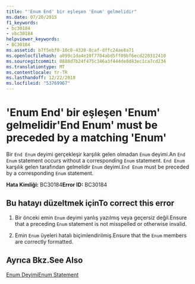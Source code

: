 ```yaml
---
title: "'Enum End' bir eşleşen 'Enum' gelmelidir"
ms.date: 07/20/2015
f1_keywords:
- bc30184
- vbc30184
helpviewer_keywords:
- BC30184
ms.assetid: b7f5ebf0-10c8-4320-8caf-dffc24ae8a71
ms.openlocfilehash: a099c1da4e10f7704abd5ff09bf6ecd220312410
ms.sourcegitcommit: 0888d7b24f475c346a3f444de8d83ec1ca7cd234
ms.translationtype: MT
ms.contentlocale: tr-TR
ms.lasthandoff: 12/22/2018
ms.locfileid: "53769967"
---
```

# <a name="end-enum-must-be-preceded-by-a-matching-enum"></a><span data-ttu-id="a4e8e-102">'Enum End' bir eşleşen 'Enum' gelmelidir</span><span class="sxs-lookup"><span data-stu-id="a4e8e-102">'End Enum' must be preceded by a matching 'Enum'</span></span>
<span data-ttu-id="a4e8e-103">Bir `End Enum` deyimi gerçekleşir karşılık gelen olmadan `Enum` deyimi.</span><span class="sxs-lookup"><span data-stu-id="a4e8e-103">An `End Enum` statement occurs without a corresponding `Enum` statement.</span></span> <span data-ttu-id="a4e8e-104">`End Enum` karşılık gelen tarafından gelmelidir `Enum` deyimi.</span><span class="sxs-lookup"><span data-stu-id="a4e8e-104">`End Enum` must be preceded by a corresponding `Enum` statement.</span></span>  
  
 <span data-ttu-id="a4e8e-105">**Hata Kimliği:** BC30184</span><span class="sxs-lookup"><span data-stu-id="a4e8e-105">**Error ID:** BC30184</span></span>  
  
## <a name="to-correct-this-error"></a><span data-ttu-id="a4e8e-106">Bu hatayı düzeltmek için</span><span class="sxs-lookup"><span data-stu-id="a4e8e-106">To correct this error</span></span>  
  
1.  <span data-ttu-id="a4e8e-107">Bir önceki emin `Enum` deyimi yanlış yazılmış veya geçersiz değil.</span><span class="sxs-lookup"><span data-stu-id="a4e8e-107">Ensure that a preceding `Enum` statement is not misspelled or otherwise invalid.</span></span>  
  
2.  <span data-ttu-id="a4e8e-108">Emin `Enum` üyeleri hatalı biçimlendirilmiş.</span><span class="sxs-lookup"><span data-stu-id="a4e8e-108">Ensure that the `Enum` members are correctly formatted.</span></span>  
  
## <a name="see-also"></a><span data-ttu-id="a4e8e-109">Ayrıca Bkz.</span><span class="sxs-lookup"><span data-stu-id="a4e8e-109">See Also</span></span>  
 [<span data-ttu-id="a4e8e-110">Enum Deyimi</span><span class="sxs-lookup"><span data-stu-id="a4e8e-110">Enum Statement</span></span>](../../visual-basic/language-reference/statements/enum-statement.md)
